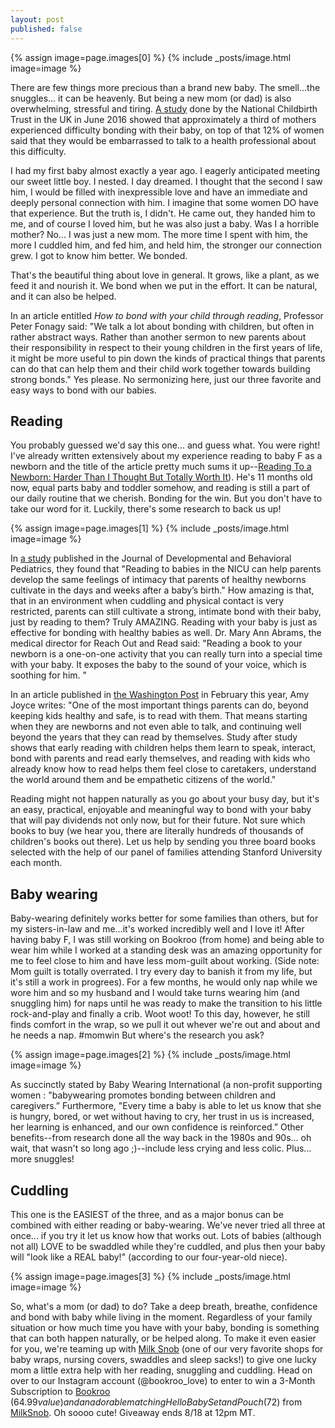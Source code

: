 ```yaml
---
layout: post
published: false
---
```

{% assign image=page.images[0] %}
{% include _posts/image.html image=image %}

There are few things more precious than a brand new baby. The smell...the snuggles... it can be heavenly. But being a new mom (or dad) is also overwhelming, stressful and tiring. [A study](https://www.theguardian.com/lifeandstyle/2016/jun/06/one-third-of-new-mothers-struggle-to-bond-with-their-baby-research-shows) done by the National Childbirth Trust in the UK in June 2016 showed that approximately a third of mothers experienced difficulty bonding with their baby, on top of that 12% of women said that they would be embarrassed to talk to a health professional about this difficulty.

I had my first baby almost exactly a year ago. I eagerly anticipated meeting our sweet little boy. I nested. I day dreamed. I thought that the second I saw him, I would be filled with inexpressible love and have an immediate and deeply personal connection with him. I imagine that some women DO have that experience. But the truth is, I didn't. He came out, they handed him to me, and of course I loved him, but he was also just a baby. Was I a horrible mother? No... I was just a new mom. The more time I spent with him, the more I cuddled him, and fed him, and held him, the stronger our connection grew. I got to know him better. We bonded.

That's the beautiful thing about love in general. It grows, like a plant, as we feed it and nourish it. We bond when we put in the effort. It can be natural, and it can also be helped. 

In an article entitled _How to bond with your child through reading_, Professor Peter Fonagy said: "We talk a lot about bonding with children, but often in rather abstract ways. Rather than another sermon to new parents about their responsibility in respect to their young children in the first years of life, it might be more useful to pin down the kinds of practical things that parents can do that can help them and their child work together towards building strong bonds." Yes please. No sermonizing here, just our three favorite and easy ways to bond with our babies.

## Reading

You probably guessed we'd say this one... and guess what. You were right! I've already written extensively about my experience reading to baby F as a newborn and the title of the article pretty much sums it up--[Reading To a Newborn: Harder Than I Thought But Totally Worth It](http://blog.bookroo.com/reading-to-a-newborn-harder-than-i-thought-but-totally-worth-it)). He's 11 months old now, equal parts baby and toddler somehow, and reading is still a part of our daily routine that we cherish. Bonding for the win. But you don't have to take our word for it. Luckily, there's some research to back us up! 

{% assign image=page.images[1] %}
{% include _posts/image.html image=image %}

In [a study](http://healthland.time.com/2011/01/10/reading-to-newborns-in-the-nicu-boosts-bonding/) published in the Journal of Developmental and Behavioral Pediatrics, they found that "Reading to babies in the NICU can help parents develop the same feelings of intimacy that parents of healthy newborns cultivate in the days and weeks after a baby’s birth." How amazing is that, that in an environment when cuddling and physical contact is very restricted, parents can still cultivate a strong, intimate bond with their baby, just by reading to them? Truly AMAZING. Reading with your baby is just as effective for bonding with healthy babies as well. Dr. Mary Ann Abrams, the medical director for Reach Out and Read said: "Reading a book to your newborn is a one-on-one activity that you can really turn into a special time with your baby. It exposes the baby to the sound of your voice, which is soothing for him. "

In an article published in [the Washington Post](https://www.washingtonpost.com/news/parenting/wp/2017/02/16/why-its-important-to-read-aloud-with-your-kids-and-how-to-make-it-count/?utm_term=.0babca7346a8) in February this year, Amy Joyce writes:
"One of the most important things parents can do, beyond keeping kids healthy and safe, is to read with them. That means starting when they are newborns and not even able to talk, and continuing well beyond the years that they can read by themselves. Study after study shows that early reading with children helps them learn to speak, interact, bond with parents and read early themselves, and reading with kids who already know how to read helps them feel close to caretakers, understand the world around them and be empathetic citizens of the world."

Reading might not happen naturally as you go about your busy day, but it's an easy, practical, enjoyable and meaningful way to bond with your baby that will pay dividends not only now, but for their future. Not sure which books to buy (we hear you, there are literally hundreds of thousands of children's books out there). Let us help by sending you three board books selected with the help of our panel of families attending Stanford University each month.

## Baby wearing

Baby-wearing definitely works better for some families than others, but for my sisters-in-law and me...it's worked incredibly well and I love it! After having baby F, I was still working on Bookroo (from home) and being able to wear him while I worked at a standing desk was an amazing opportunity for me to feel close to him and have less mom-guilt about working. (Side note: Mom guilt is totally overrated. I try every day to banish it from my life, but it's still a work in progrees). For a few months, he would only nap while we wore him and so my husband and I would take turns wearing him (and snuggling him) for naps until he was ready to make the transition to his little rock-and-play and finally a crib. Woot woot! To this day, however, he still finds comfort in the wrap, so we pull it out whever we're out and about and he needs a nap. #momwin But where's the research you ask?

{% assign image=page.images[2] %}
{% include _posts/image.html image=image %}

As succinctly stated by Baby Wearing International (a non-profit supporting women : "babywearing promotes bonding between children and caregivers.” Furthermore,  "Every time a baby is able to let us know that she is hungry, bored, or wet without having to cry, her trust in us is increased, her learning is enhanced, and our own confidence is reinforced.” Other benefits--from research done all the way back in the 1980s and 90s... oh wait, that wasn't so long ago ;)--include less crying and less colic. Plus... more snuggles!

## Cuddling

This one is the EASIEST of the three, and as a major bonus can be combined with either reading or baby-wearing. We've never tried all three at once... if you try it let us know how that works out. Lots of babies (although not all) LOVE to be swaddled while they're cuddled, and plus then your baby will "look like a REAL baby!" (according to our four-year-old niece).

{% assign image=page.images[3] %}
{% include _posts/image.html image=image %}

So, what's a mom (or dad) to do? Take a deep breath, breathe, confidence and bond with baby while living in the moment. Regardless of your family situation or how much time you have with your baby, bonding is something that can both happen naturally, or be helped along. To make it even easier for you, we're teaming up with [Milk Snob](https://milksnob.com) (one of our very favorite shops for baby wraps, nursing covers, swaddles and sleep sacks!) to give one lucky mom a little extra help with her reading, snuggling and cuddling. Head on over to our Instagram account (@bookroo_love) to enter to win a 3-Month Subscription to [Bookroo](bookroo.com) ($64.99 value) and an adorable matching Hello Baby Set and Pouch ($72) from [MilkSnob](https://milksnob.com). Oh soooo cute! Giveaway ends 8/18 at 12pm MT.
